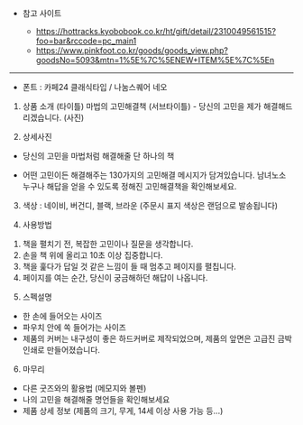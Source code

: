 + 참고 사이트
  
  - https://hottracks.kyobobook.co.kr/ht/gift/detail/2310049561515?foo=bar&rccode=pc_main1
  - https://www.pinkfoot.co.kr/goods/goods_view.php?goodsNo=5093&mtn=1%5E%7C%5ENEW+ITEM%5E%7C%5En
  


-----

+ 폰트 : 카페24 클래식타입 / 나눔스퀘어 네오

1. 상품 소개
(타이틀) 마법의 고민해결책 
(서브타이틀) - 당신의 고민을 제가 해결해드리겠습니다.
(사진)


2. 상세사진
+ 당신의 고민을 마법처럼 해결해줄 단 하나의 책

+ 어떤 고민이든 해결해주는 130가지의 고민해결 메시지가 담겨있습니다.
남녀노소 누구나 해답을 얻을 수 있도록 정해진 고민해결책을 확인해보세요.


3. 색상 : 네이비, 버건디, 블랙, 브라운
(주문시 표지 색상은 랜덤으로 발송됩니다)


4. 사용방법
1) 책을 펼치기 전, 복잡한 고민이나 질문을 생각합니다.
2) 손을 책 위에 올리고 10초 이상 집중합니다.
3) 책을 훑다가 답일 것 같은 느낌이 들 때 멈추고 페이지를 펼칩니다.
4) 페이지를 여는 순간, 당신이 궁금해하던 해답이 나옵니다.



5. 스펙설명
- 한 손에 들어오는 사이즈
- 파우치 안에 쏙 들어가는 사이즈
- 제품의 커버는 내구성이 좋은 하드커버로 제작되었으며, 제품의 앞면은 고급진 금박인쇄로 만들어졌습니다.

6. 마무리
- 다른 굿즈와의 활용법 (메모지와 볼펜)
- 나의 고민을 해결해줄 명언들을 확인해보세요
- 제품 상세 정보 (제품의 크기, 무게, 14세 이상 사용 가능 등...)
